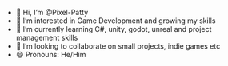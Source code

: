 - 👋 Hi, I’m @Pixel-Patty
- 👀 I’m interested in Game Development and growing my skills
- 🌱 I’m currently learning C#, unity, godot, unreal and project management skills
- 💞️ I’m looking to collaborate on small projects, indie games etc
- 😄 Pronouns: He/Him

<!---
Pixel-Patty/Pixel-Patty is a ✨ special ✨ repository because its `README.md` (this file) appears on your GitHub profile.
You can click the Preview link to take a look at your changes.
--->
